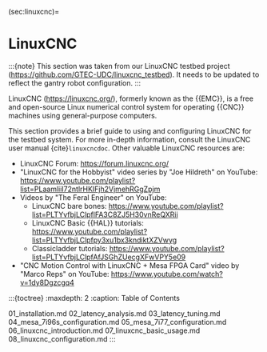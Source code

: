 (sec:linuxcnc)=
# LinuxCNC

:::{note}
This section was taken from our LinuxCNC testbed project (<https://github.com/GTEC-UDC/linuxcnc_testbed>). It needs to be updated to reflect the gantry robot configuration.
:::

LinuxCNC (<https://linuxcnc.org/>), formerly known as the {{EMC}}, is a free and open-source Linux numerical control system for operating {{CNC}} machines using general-purpose computers.

This section provides a brief guide to using and configuring LinuxCNC for the testbed system. For more in-depth information, consult the LinuxCNC user manual {cite}`linuxcncdoc`. Other valuable LinuxCNC resources are:

- LinuxCNC Forum: <https://forum.linuxcnc.org/>
- "LinuxCNC for the Hobbyist" video series by "Joe Hildreth" on YouTube:
    <https://www.youtube.com/playlist?list=PLaamliiI72ntlrHKIFjh2VjmehRGgZpjm>
- Videos by "The Feral Engineer" on YouTube:
  - LinuxCNC bare bones:
        <https://www.youtube.com/playlist?list=PLTYvfbjLClpflFA3C8ZJ5H30vnReQXRii>
  - LinuxCNC Basic {{HAL}} tutorials:
        <https://www.youtube.com/playlist?list=PLTYvfbjLClpfpy3xu1bx3kndiktXZVwyg>
  - Classicladder tutorials:
        <https://www.youtube.com/playlist?list=PLTYvfbjLClpfAfJSGhZUecgXFwVPY5e09>
- "CNC Motion Control with LinuxCNC + Mesa FPGA Card" video by "Marco Reps" on YouTube:
    <https://www.youtube.com/watch?v=1dy8Dgzcgq4>

:::{toctree}
:maxdepth: 2
:caption: Table of Contents

01_installation.md
02_latency_analysis.md
03_latency_tuning.md
04_mesa_7i96s_configuration.md
05_mesa_7i77_configuration.md
06_linuxcnc_introduction.md
07_linuxcnc_basic_usage.md
08_linuxcnc_configuration.md
:::
